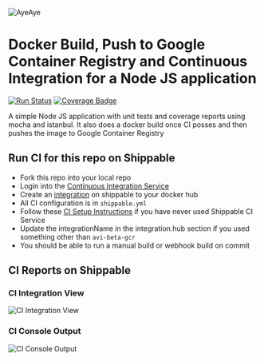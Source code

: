 ![AyeAye](https://github.com/shippableSamples/node-build-push-docker-gcr/blob/master/public/resources/images/captain.png)

# Docker Build, Push to Google Container Registry and Continuous Integration for a Node JS application
[![Run Status](https://api.shippable.com/projects/5885b599cbf4491200910e17/badge?branch=master)](https://app.shippable.com/projects/5885b599cbf4491200910e17)
[![Coverage Badge](https://api.shippable.com/projects/5885b599cbf4491200910e17/coverageBadge?branch=master)](https://app.shippable.com/projects/5885b599cbf4491200910e17)


A simple Node JS application with unit tests and coverage reports using mocha 
and istanbul. It also does a docker build once CI posses and then pushes the image
to Google Container Registry

## Run CI for this repo on Shippable
* Fork this repo into your local repo
* Login into the [Continuous Integration Service](wwww.shippable.com) 
* Create an [integration](http://docs.shippable.com/integrations/imageRegistries/dockerHub/) on shippable to your docker hub
* All CI configuration is in `shippable.yml`
* Follow these [CI Setup Instructions](http://docs.shippable.com/ci/runFirstBuild/) if you have never used Shippable CI Service
* Update the integrationName in the integration.hub section if you used something other than `avi-beta-gcr`
* You should be able to run a manual build or webhook build on commit

## CI Reports on Shippable

### CI Integration View
![CI Integration View](https://github.com/shippableSamples/node-build-push-docker-gcr/blob/master/public/resources/images/integration.jpg)

### CI Console Output
![CI Console Output](https://github.com/shippableSamples/node-build-push-docker-gcr/blob/master/public/resources/images/console.jpg)
